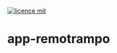 [![licence mit](https://img.shields.io/badge/license-MIT-green)](https://github.com/renankanu/app-remotrampo/blob/master/LICENSE)
# app-remotrampo
